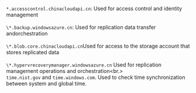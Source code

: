 ``*.accesscontrol.chinacloudapi.cn``: Used for access control and identity management<br/><br/>``\*.backup.windowsazure.cn``: Used for replication data transfer andorchestration <br><br/> ``\*.blob.core.chinacloudapi.cn``Used for access to the storage account that stores replicated data<br/><br/> ``\*.hypervrecoverymanager.windowsazure.cn`` Used for replication management operations and orchestration<br.><br/>
``time.nist.gov`` and ``time.windows.com``. Used to check time synchronization between system and global time.
